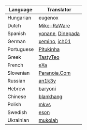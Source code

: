 | Language   | Translator                   |
| ---------- | ---------------------------- |
| Hungarian  | eugenox                      |
| Dutch      | [Mike-RaWare][01]            |
| Spanish    | [yonane][02], [Dinepada][03] |
| German     | [xemino][04], [ich01][05]    |
| Portuguese | [Pitukinha][06]              |
| Greek      | [TastyTeo][07]               |
| French     | [eXa][08]                    |
| Slovenian  | [Paranoia.Com][09]           |
| Russian    | [an1k3y][10]                 |
| Hebrew     | [baryoni][11]                |
| Chinese    | [blankhang][12]              |
| Polish     | [mkvs][13]                   |
| Swedish    | [eson][14]                   |
| Ukrainian  | [mukolah][15]                |

[01]: http://userscripts.org/users/mikeraware
[02]: http://userscripts.org/users/121583
[03]: http://userscripts.org/users/512093
[04]: http://userscripts.org/users/142057
[05]: http://userscripts.org/users/505537
[06]: http://userscripts.org/users/182970
[07]: http://userscripts.org/users/TastyTeo
[08]: http://userscripts.org/users/74286
[09]: http://userscripts.org/users/74889
[10]: http://userscripts.org/users/443694
[11]: http://userscripts.org/users/48266
[12]: http://userscripts.org/users/497706
[13]: http://userscripts.org/users/499788
[14]: http://userscripts.org/users/367569
[15]: http://userscripts.org/users/536809